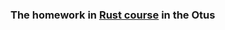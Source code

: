 ### The homework in [Rust course](https://otus.ru/lessons/rust-developer/?int_source=courses_catalog&int_term=programming) in the Otus
